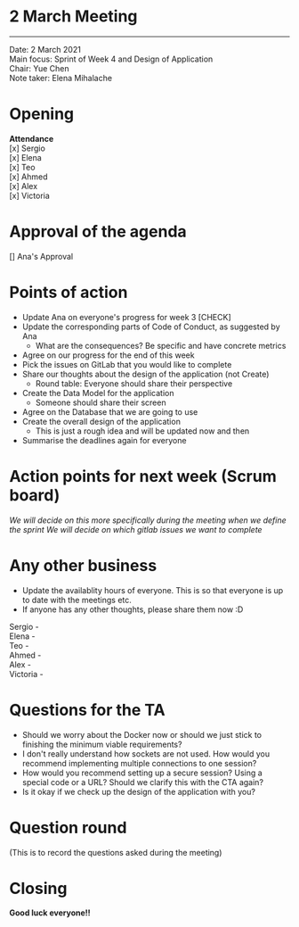 # 2 March Meeting 

---

Date:           2 March 2021\
Main focus:     Sprint of Week 4 and Design of Application\
Chair:          Yue Chen\
Note taker:     Elena Mihalache

# Opening
**Attendance**\
[x] Sergio\
[x] Elena\
[x] Teo\
[x] Ahmed\
[x] Alex\
[x] Victoria 

# Approval of the agenda
[] Ana's Approval 

# Points of action
 - Update Ana on everyone's progress for week 3 [CHECK]
 - Update the corresponding parts of Code of Conduct, as suggested by Ana
    - What are the consequences? Be specific and have concrete metrics 
 - Agree on our progress for the end of this week
 - Pick the issues on GitLab that you would like to complete 
 - Share our thoughts about the design of the application (not Create)
    - Round table: Everyone should share their perspective 
 - Create the Data Model for the application
    - Someone should share their screen 
 - Agree on the Database that we are going to use
 - Create the overall design of the application 
    - This is just a rough idea and will be updated now and then 
 - Summarise the deadlines again for everyone 

# Action points for next week (Scrum board)
*We will decide on this more specifically during the meeting when we define the sprint*
*We will decide on which gitlab issues we want to complete* 

# Any other business
* Update the availablity hours of everyone. This is so that everyone is up to date with the meetings etc. 
* If anyone has any other thoughts, please share them now :D 

Sergio -\
Elena -\
Teo -\
Ahmed -\
Alex -\
Victoria - 

# Questions for the TA

* Should we worry about the Docker now or should we just stick to finishing the minimum viable requirements?
* I don't really understand how sockets are not used. How would you recommend implementing multiple connections to one session?
* How would you recommend setting up a secure session? Using a special code or a URL? Should we clarify this with the CTA again?
* Is it okay if we check up the design of the application with you? 

# Question round 
(This is to record the questions asked during the meeting)



# Closing
**Good luck everyone!!** 